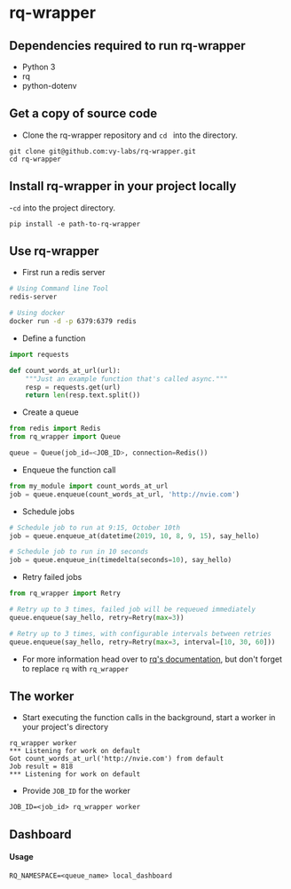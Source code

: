 
# rq-wrapper

## Dependencies required to run rq-wrapper

-   Python 3
-   rq
-   python-dotenv

## Get a copy of source code

- Clone the rq-wrapper repository and `cd ` into the directory.

```
git clone git@github.com:vy-labs/rq-wrapper.git
cd rq-wrapper
```
## Install rq-wrapper in your project locally

-`cd` into the project directory.

```
pip install -e path-to-rq-wrapper
```

## Use rq-wrapper

- First run a redis server
```bash
# Using Command line Tool
redis-server

# Using docker
docker run -d -p 6379:6379 redis
```

- Define a function

```python
import requests

def count_words_at_url(url):
    """Just an example function that's called async."""
    resp = requests.get(url)
    return len(resp.text.split())
```

- Create a queue

```python
from redis import Redis
from rq_wrapper import Queue

queue = Queue(job_id=<JOB_ID>, connection=Redis())
```

- Enqueue the function call

```python
from my_module import count_words_at_url
job = queue.enqueue(count_words_at_url, 'http://nvie.com')
```

- Schedule jobs

```python
# Schedule job to run at 9:15, October 10th
job = queue.enqueue_at(datetime(2019, 10, 8, 9, 15), say_hello)

# Schedule job to run in 10 seconds
job = queue.enqueue_in(timedelta(seconds=10), say_hello)
```

- Retry failed jobs

```python
from rq_wrapper import Retry

# Retry up to 3 times, failed job will be requeued immediately
queue.enqueue(say_hello, retry=Retry(max=3))

# Retry up to 3 times, with configurable intervals between retries
queue.enqueue(say_hello, retry=Retry(max=3, interval=[10, 30, 60]))
```
- For more information head over to [rq's documentation](https://python-rq.org/), but don't forget to replace `rq` with `rq_wrapper`

## The worker

- Start executing the function calls in the background, start a worker in your project's directory

```
rq_wrapper worker
*** Listening for work on default
Got count_words_at_url('http://nvie.com') from default
Job result = 818
*** Listening for work on default
```

- Provide `JOB_ID` for the worker
```
JOB_ID=<job_id> rq_wrapper worker
```

## Dashboard

#### Usage
```shell
RQ_NAMESPACE=<queue_name> local_dashboard
```



